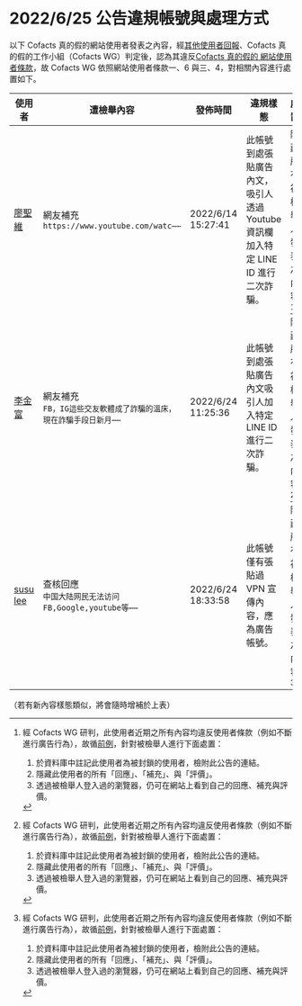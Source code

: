 2022/6/25 公告違規帳號與處理方式
=========

以下 Cofacts 真的假的網站使用者發表之內容，經[其他使用者回報](https://docs.google.com/spreadsheets/d/e/2PACX-1vRdcwXdC36xfgXfSMSk527Zbel9A-__vwRXkQ0NjkzSXoSPETCFc7sI7SoaAFdPCfskugtQL-Md8JgH/pubhtml?gid=438362561&single=true)、Cofacts 真的假的工作小組（Cofacts WG）判定後，認為其違反[Cofacts 真的假的 網站使用者條款](https://github.com/cofacts/rumors-site/blob/master/LEGAL.md)，故 Cofacts WG 依照網站使用者條款一、6 與三、4，對相關內容進行處置如下。

| 使用者 | 遭檢舉內容 | 發佈時間 | 違規樣態 | 處置 |
| ----- | -------- | ------- | ------- | --- |
| [廖聖維](https://cofacts.github.io/community-builder/#/editorworks?showAll=1&day=365&userId=WFMaYYEBZ4FY5vnAZi_g) | 網友補充<br>`https://www.youtube.com/watc⋯⋯` | 2022/6/14 15:27:41 | 此帳號到處張貼廣告內文，吸引人透過 Youtube 資訊欄加入特定 LINE ID 進行二次詐騙。 | 隱藏所有被檢舉人發表之內容 [^block] |
| [李金富](https://cofacts.github.io/community-builder/#/editorworks?showAll=1&day=365&userId=5lNVkIEBZ4FY5vnAr18C) | 網友補充<br>`FB，IG這些交友軟體成了詐騙的溫床，現在詐騙手段日新月⋯⋯` | 2022/6/24 11:25:36 | 此帳號到處張貼廣告內文吸引人加入特定 LINE ID 進行二次詐騙。 | 隱藏所有被檢舉人發表之內容 [^block] |
| [susu lee](https://cofacts.github.io/community-builder/#/editorworks?showAll=1&day=365&userId=XlM-lYEBZ4FY5vnAk2UP) | 查核回應<br>`中国大陆网民无法访问FB,Google,youtube等⋯⋯` | 2022/6/24 18:33:58 | 此帳號僅有張貼過 VPN 宣傳內容，應為廣告帳號。 | 隱藏所有被檢舉人發表之內容 [^block] |

（若有新內容樣態類似，將會隨時增補於上表）

[^block]: 
    經 Cofacts WG 研判，此使用者近期之所有內容均違反使用者條款（例如不斷進行廣告行為），故循[前例](https://github.com/cofacts/takedowns/blob/master/2021/1125-2nd-spam.md)，針對被檢舉人進行下面處置：
    1. 於資料庫中註記此使用者為被封鎖的使用者，檢附此公告的連結。
    2. 隱藏此使用者的所有「回應」、「補充」、與「評價」。
    3. 透過被檢舉人登入過的瀏覽器，仍可在網站上看到自己的回應、補充與評價。
